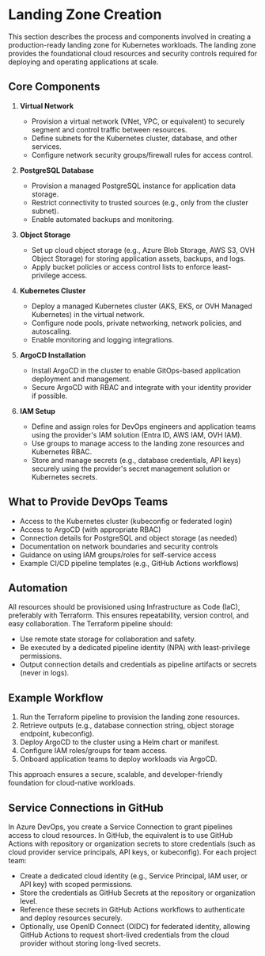 # Landing Zone Creation

This section describes the process and components involved in creating a production-ready landing zone for Kubernetes workloads. The landing zone provides the foundational cloud resources and security controls required for deploying and operating applications at scale.

## Core Components

1. **Virtual Network**
   - Provision a virtual network (VNet, VPC, or equivalent) to securely segment and control traffic between resources.
   - Define subnets for the Kubernetes cluster, database, and other services.
   - Configure network security groups/firewall rules for access control.

2. **PostgreSQL Database**
   - Provision a managed PostgreSQL instance for application data storage.
   - Restrict connectivity to trusted sources (e.g., only from the cluster subnet).
   - Enable automated backups and monitoring.

3. **Object Storage**
   - Set up cloud object storage (e.g., Azure Blob Storage, AWS S3, OVH Object Storage) for storing application assets, backups, and logs.
   - Apply bucket policies or access control lists to enforce least-privilege access.

4. **Kubernetes Cluster**
   - Deploy a managed Kubernetes cluster (AKS, EKS, or OVH Managed Kubernetes) in the virtual network.
   - Configure node pools, private networking, network policies, and autoscaling.
   - Enable monitoring and logging integrations.

5. **ArgoCD Installation**
   - Install ArgoCD in the cluster to enable GitOps-based application deployment and management.
   - Secure ArgoCD with RBAC and integrate with your identity provider if possible.

6. **IAM Setup**
   - Define and assign roles for DevOps engineers and application teams using the provider's IAM solution (Entra ID, AWS IAM, OVH IAM).
   - Use groups to manage access to the landing zone resources and Kubernetes RBAC.
   - Store and manage secrets (e.g., database credentials, API keys) securely using the provider's secret management solution or Kubernetes secrets.

## What to Provide DevOps Teams

- Access to the Kubernetes cluster (kubeconfig or federated login)
- Access to ArgoCD (with appropriate RBAC)
- Connection details for PostgreSQL and object storage (as needed)
- Documentation on network boundaries and security controls
- Guidance on using IAM groups/roles for self-service access
- Example CI/CD pipeline templates (e.g., GitHub Actions workflows)

## Automation

All resources should be provisioned using Infrastructure as Code (IaC), preferably with Terraform. This ensures repeatability, version control, and easy collaboration. The Terraform pipeline should:
- Use remote state storage for collaboration and safety.
- Be executed by a dedicated pipeline identity (NPA) with least-privilege permissions.
- Output connection details and credentials as pipeline artifacts or secrets (never in logs).

## Example Workflow

1. Run the Terraform pipeline to provision the landing zone resources.
2. Retrieve outputs (e.g., database connection string, object storage endpoint, kubeconfig).
3. Deploy ArgoCD to the cluster using a Helm chart or manifest.
4. Configure IAM roles/groups for team access.
5. Onboard application teams to deploy workloads via ArgoCD.

This approach ensures a secure, scalable, and developer-friendly foundation for cloud-native workloads.

## Service Connections in GitHub

In Azure DevOps, you create a Service Connection to grant pipelines access to cloud resources. In GitHub, the equivalent is to use GitHub Actions with repository or organization secrets to store credentials (such as cloud provider service principals, API keys, or kubeconfig). For each project team:
- Create a dedicated cloud identity (e.g., Service Principal, IAM user, or API key) with scoped permissions.
- Store the credentials as GitHub Secrets at the repository or organization level.
- Reference these secrets in GitHub Actions workflows to authenticate and deploy resources securely.
- Optionally, use OpenID Connect (OIDC) for federated identity, allowing GitHub Actions to request short-lived credentials from the cloud provider without storing long-lived secrets.
